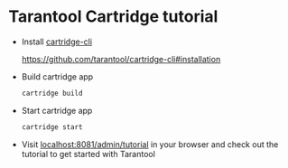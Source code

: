 # Tarantool Cartridge tutorial

- Install [cartridge-cli](https://github.com/tarantool/cartridge-cli)

  https://github.com/tarantool/cartridge-cli#installation

- Build cartridge app
  ```bash
  cartridge build
  ```

- Start cartridge app
  ```bash
  cartridge start
  ```

- Visit [localhost:8081/admin/tutorial](http://localhost:8081/admin/tutorial) in your browser and
  check out the tutorial to get started with Tarantool
